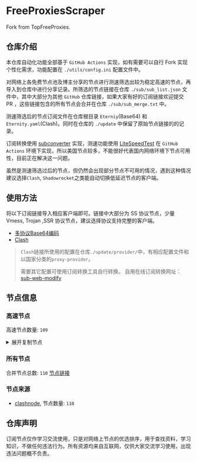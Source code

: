 # FreeProxiesScraper

Fork from TopFreeProxies.

## 仓库介绍
本仓库自动化功能全部基于 `GitHub Actions` 实现，如有需要可以自行 Fork 实现个性化需求，功能配置在 `./utils/config.ini` 配置文件中。

对网络上各免费节点池及博主分享的节点进行测速筛选出较为稳定高速的节点，再导入到仓库中进行分享记录。所筛选的节点链接在仓库 `./sub/sub_list.json` 文件中，其中大部分为其他 `GitHub` 仓库链接，如果大家有好的订阅链接欢迎提交 PR ，这些链接包含的所有节点会合并在仓库 `./sub/sub_merge.txt` 中。

测速筛选后的节点订阅文件在仓库根目录 `Eterniy`(Base64) 和 `Eternity.yaml`(Clash)。同时在仓库的 `./update` 中保留了原始节点链接的的记录。

订阅转换使用 [subconverter](https://github.com/tindy2013/subconverter) 实现，测速功能使用 [LiteSpeedTest](https://github.com/xxf098/LiteSpeedTest) 在 `GitHub Actions` 环境下实现，所以美国节点较多，不能很好代表国内网络环境下节点可用性，目前正在解决这一问题。

虽然是测速筛选过后的节点，但仍然会出现部分节点不可用的情况，遇到这种情况建议选择`Clash`, `Shadowrocket`之类能自动切换低延迟节点的客户端。

## 使用方法
将以下订阅链接导入相应客户端即可。链接中大部分为 SS 协议节点，少量 Vmess, Trojan ,SSR 协议节点，建议选择协议支持完整的客户端。

- [多协议Base64编码](https://raw.githubusercontent.com/caijh/FreeProxiesScraper/master/Eternity)
- [Clash](https://raw.githubusercontent.com/caijh/FreeProxiesScraper/master/Eternity.yaml)

>`Clash`链接所使用的配置在仓库`./update/provider/`中，有相应配置文件和以国家分类的`proxy-provider`。
>
>需要其它配置可使用订阅转换工具自行转换。
>自用在线订阅转换网址：[sub-web-modify](https://sub.v1.mk/)

## 节点信息
### 高速节点
高速节点数量: `109`
<details>
  <summary>展开复制节点</summary>

    trojan://slch2024@216.24.57.195:2096?allowInsecure=1&sni=ocost-dy.wmlefl.cc&ws=1&wspath=%2525252FTelegram%252525F0%2525259F%25252587%252525A8%252525F0%2525259F%25252587%252525B3#05-0001-US
    trojan://slch2024@195.245.221.195:2096?allowInsecure=1&sni=ocost-dy.wmlefl.cc&ws=1&wspath=%2525252FTelegram%252525F0%2525259F%25252587%252525A8%252525F0%2525259F%25252587%252525B3#05-0003-RELAY
    trojan://slch2024@185.193.31.195:2096?allowInsecure=1&sni=ocost-dy.wmlefl.cc&ws=1&wspath=%2525252FTelegram%252525F0%2525259F%25252587%252525A8%252525F0%2525259F%25252587%252525B3#05-0004-RELAY
    trojan://slch2024@185.133.35.195:2096?allowInsecure=1&sni=ocost-dy.wmlefl.cc&ws=1&wspath=%2525252FTelegram%252525F0%2525259F%25252587%252525A8%252525F0%2525259F%25252587%252525B3#05-0007-BR
    trojan://slch2024@185.207.199.195:2096?allowInsecure=1&sni=ocost-dy.wmlefl.cc&ws=1&wspath=%2525252FTelegram%252525F0%2525259F%25252587%252525A8%252525F0%2525259F%25252587%252525B3#05-0008-RELAY
    trojan://slch2024@190.93.245.195:2096?allowInsecure=1&sni=ocost-dy.wmlefl.cc&ws=1&wspath=%2525252FTelegram%252525F0%2525259F%25252587%252525A8%252525F0%2525259F%25252587%252525B3#05-0009-RELAY
    trojan://slch2024@204.93.210.195:2096?allowInsecure=1&sni=ocost-dy.wmlefl.cc&ws=1&wspath=%2525252FTelegram%252525F0%2525259F%25252587%252525A8%252525F0%2525259F%25252587%252525B3#05-0010-RELAY
    trojan://slch2024@213.182.199.195:2096?allowInsecure=1&sni=ocost-dy.wmlefl.cc&ws=1&wspath=%2525252FTelegram%252525F0%2525259F%25252587%252525A8%252525F0%2525259F%25252587%252525B3#05-0011-RELAY
    trojan://slch2024@213.241.198.195:2096?allowInsecure=1&sni=ocost-dy.wmlefl.cc&ws=1&wspath=%2525252FTelegram%252525F0%2525259F%25252587%252525A8%252525F0%2525259F%25252587%252525B3#05-0012-RELAY
    trojan://wb6368@92.243.75.49:2087?allowInsecure=1&sni=hsdgbuys.pages.dev&ws=1&wspath=%2525252F#05-0013-RELAY
    trojan://453121aa-6c1d-33ed-a175-cb46aa8f22f0@app-zhihu.judelvin.com:13012?allowInsecure=1&sni=app-zhihu.judelvin.com#05-0014-CN
    trojan://453121aa-6c1d-33ed-a175-cb46aa8f22f0@rh29qehdhcjxz.k548th89f.xyz:13063?allowInsecure=1&sni=rh29qehdhcjxz.k548th89f.xyz#05-0015-CN
    trojan://94cf288d-f764-4ce9-a547-a7228144f056@gercdn.bm04.xyz:2053?allowInsecure=1&sni=gercdn.bm04.xyz&ws=1&wspath=%2525252Fproject%2525252Factivity%2525252Fws%2525252F#05-0016-RELAY
    trojan://slch2024@190.93.247.195:2096?allowInsecure=1&sni=ocost-dy.wmlefl.cc&ws=1&wspath=%2525252F#05-0155-RELAY
    trojan://slch2024@198.202.211.195:2096?allowInsecure=1&sni=ocost-dy.wmlefl.cc&ws=1&wspath=%2525252F#05-0159-RELAY
    trojan://slch2024@192.169.220.195:2096?allowInsecure=1&sni=ocost-dy.wmlefl.cc&ws=1&wspath=%2525252F#05-0160-US
    ss://Y2hhY2hhMjAtaWV0Zi1wb2x5MTMwNTpvWklvQTY5UTh5aGNRVjhrYTNQYTNB@193.29.139.144:8080#05-0161-NL
    trojan://slch2024@199.34.228.195:2096?allowInsecure=1&sni=ocost-dy.wmlefl.cc&ws=1&wspath=%2525252F#05-0162-US
    trojan://slch2024@194.53.53.195:2096?allowInsecure=1&sni=ocost-dy.wmlefl.cc&ws=1&wspath=%2525252F#05-0165-RELAY
    trojan://slch2024@212.183.88.195:2096?allowInsecure=1&sni=ocost-dy.wmlefl.cc&ws=1&wspath=%2525252F%252525E7%25252594%252525B1%252525E9%2525259B%252525B6%252525E5%252525BC%25252580%252525E5%252525A7%2525258B#06-0028-AT
    trojan://slch2024@185.18.250.195:2096?allowInsecure=1&sni=ocost-dy.wmlefl.cc&ws=1&wspath=%2525252F%252525E7%25252594%252525B1%252525E9%2525259B%252525B6%252525E5%252525BC%25252580%252525E5%252525A7%2525258B#06-0029-RELAY
    trojan://slch2024@195.26.229.195:2096?allowInsecure=1&sni=ocost-dy.wmlefl.cc&ws=1&wspath=%2525252F%252525E7%25252594%252525B1%252525E9%2525259B%252525B6%252525E5%252525BC%25252580%252525E5%252525A7%2525258B#06-0030-RELAY
    trojan://slch2024@195.26.229.87:2096?allowInsecure=1&sni=ocost-dy.wmlefl.cc&ws=1&wspath=%2525252FTelegramU0001F1E8U0001F1F3#06-0031-RELAY
    trojan://slch2024@193.124.224.195:2096?allowInsecure=1&sni=ocost-dy.wmlefl.cc&ws=1&wspath=%2525252FTelegramU0001F1E8U0001F1F3#06-0032-RELAY
    trojan://slch2024@188.244.122.195:2096?allowInsecure=1&sni=ocost-dy.wmlefl.cc&ws=1&wspath=%2525252F%252525E7%25252594%252525B1%252525E9%2525259B%252525B6%252525E5%252525BC%25252580%252525E5%252525A7%2525258B#06-0033-RELAY
    trojan://slch2024@185.251.83.195:2096?allowInsecure=1&sni=ocost-dy.wmlefl.cc&ws=1&wspath=%2525252FTelegram#06-0034-RELAY
    trojan://slch2024@185.251.80.195:2096?allowInsecure=1&sni=ocost-dy.wmlefl.cc&ws=1&wspath=%2525252F%252525E7%25252594%252525B1%252525E9%2525259B%252525B6%252525E5%252525BC%25252580%252525E5%252525A7%2525258B#06-0035-RELAY
    trojan://slch2024@185.238.228.195:2096?allowInsecure=1&sni=ocost-dy.wmlefl.cc&ws=1&wspath=%2525252FTelegram%252525F0%2525259F%25252587%252525A8%252525F0%2525259F%25252587%252525B3#06-0036-RELAY
    trojan://slch2024@185.251.81.195:2096?allowInsecure=1&sni=ocost-dy.wmlefl.cc&ws=1&wspath=%2525252FTelegram#06-0037-RELAY
    trojan://slch2024@185.251.82.195:2096?allowInsecure=1&sni=ocost-dy.wmlefl.cc&ws=1&wspath=%2525252FTelegram#06-0038-RELAY
    trojan://slch2024@185.7.240.195:2096?allowInsecure=1&sni=ocost-dy.wmlefl.cc&ws=1&wspath=%2525252FTelegram%25252540ShadowProxy66#06-0039-RELAY
    trojan://slch2024@185.16.110.195:2096?allowInsecure=1&sni=ocost-dy.wmlefl.cc&ws=1&wspath=%2525252FTelegram%252525F0%2525259F%25252587%252525A8%252525F0%2525259F%25252587%252525B3#06-0040-FR
    trojan://slch2024@185.156.19.195:2096?allowInsecure=1&sni=ocost-dy.wmlefl.cc&ws=1&wspath=%2525252F%252525E7%25252594%252525B1%252525E9%2525259B%252525B6%252525E5%252525BC%25252580%252525E5%252525A7%2525258B#06-0041-RELAY
    trojan://slch2024@194.76.18.195:2096?allowInsecure=1&sni=ocost-dy.wmlefl.cc&ws=1&wspath=%2525252FTelegram#06-0043-KZ
    trojan://slch2024@185.176.26.195:2096?allowInsecure=1&sni=ocost-dy.wmlefl.cc&ws=1&wspath=%2525252FTelegram#06-0044-RELAY
    trojan://slch2024@188.42.88.195:2096?allowInsecure=1&sni=ocost-dy.wmlefl.cc&ws=1&wspath=%2525252FTelegram#06-0045-RELAY
    trojan://slch2024@188.42.89.195:2096?allowInsecure=1&sni=ocost-dy.wmlefl.cc&ws=1&wspath=%2525252FTelegramU0001F1E8U0001F1F3#06-0046-RELAY
    trojan://slch2024@188.164.248.195:2096?allowInsecure=1&sni=ocost-dy.wmlefl.cc&ws=1&wspath=%2525252FTelegram#06-0047-RELAY
    trojan://slch2024@185.18.184.195:2096?allowInsecure=1&sni=ocost-dy.wmlefl.cc&ws=1&wspath=%2525252FTelegram%252525F0%2525259F%25252587%252525A8%252525F0%2525259F%25252587%252525B3#06-0048-RELAY
    trojan://slch2024@188.164.248.87:2096?allowInsecure=1&sni=ocost-dy.wmlefl.cc&ws=1&wspath=%2525252FTelegram#06-0049-RELAY
    trojan://slch2024@185.148.107.195:2096?allowInsecure=1&sni=ocost-dy.wmlefl.cc&ws=1&wspath=%2525252FTelegramU0001F1E8U0001F1F3#06-0053-RELAY
    trojan://slch2024@185.174.138.195:2096?allowInsecure=1&sni=ocost-dy.wmlefl.cc&ws=1&wspath=%2525252FTelegram#06-0056-RELAY
    trojan://slch2024@185.176.24.195:2096?allowInsecure=1&sni=ocost-dy.wmlefl.cc&ws=1&wspath=%2525252FTelegramU0001F1E8U0001F1F3#06-0057-RELAY
    trojan://slch2024@185.59.218.195:2096?allowInsecure=1&sni=ocost-dy.wmlefl.cc&ws=1&wspath=%2525252FTelegram#06-0058-RELAY
    trojan://slch2024@188.42.145.195:2096?allowInsecure=1&sni=ocost-dy.wmlefl.cc&ws=1&wspath=%2525252FTelegram%252525F0%2525259F%25252587%252525A8%252525F0%2525259F%25252587%252525B3#06-0059-RELAY
    trojan://slch2024@199.68.156.195:2096?allowInsecure=1&sni=ocost-dy.wmlefl.cc&ws=1&wspath=%2525252FTelegram%252525F0%2525259F%25252587%252525AE%252525F0%2525259F%25252587%252525B7ShadowProxy66#06-0062-US
    trojan://slch2024@209.94.90.195:2096?allowInsecure=1&sni=ocost-dy.wmlefl.cc&ws=1&wspath=%2525252FTelegram%252525F0%2525259F%25252587%252525AE%252525F0%2525259F%25252587%252525B7ShadowProxy66#06-0063-US
    trojan://slch2024@192.200.160.87:2096?allowInsecure=1&sni=ocost-dy.wmlefl.cc&ws=1&wspath=%2525252FTelegram%252525F0%2525259F%25252587%252525A8%252525F0%2525259F%25252587%252525B3#06-0064-US
    trojan://slch2024@195.13.44.87:2096?allowInsecure=1&sni=ocost-dy.wmlefl.cc&ws=1&wspath=%2525252FTelegram#06-0065-RELAY
    trojan://slch2024@192.200.160.195:2096?allowInsecure=1&sni=ocost-dy.wmlefl.cc&ws=1&wspath=%2525252FTelegram%252525F0%2525259F%25252587%252525A8%252525F0%2525259F%25252587%252525B3#06-0066-US
    trojan://slch2024@199.34.229.195:2096?allowInsecure=1&sni=ocost-dy.wmlefl.cc&ws=1&wspath=%2525252FTelegram#06-0067-US
    trojan://slch2024@199.34.230.195:2096?allowInsecure=1&sni=ocost-dy.wmlefl.cc&ws=1&wspath=%2525252FTelegram%252525F0%2525259F%25252587%252525A8%252525F0%2525259F%25252587%252525B3#06-0068-US
    trojan://slch2024@192.0.54.195:2096?allowInsecure=1&sni=ocost-dy.wmlefl.cc&ws=1&wspath=%2525252FTelegram%252525F0%2525259F%25252587%252525A8%252525F0%2525259F%25252587%252525B3#06-0069-US
    trojan://slch2024@185.148.104.195:2096?allowInsecure=1&sni=ocost-dy.wmlefl.cc&ws=1&wspath=%2525252FTelegram%252525F0%2525259F%25252587%252525A8%252525F0%2525259F%25252587%252525B3#06-0070-RELAY
    trojan://slch2024@199.68.156.87:2096?allowInsecure=1&sni=ocost-dy.wmlefl.cc&ws=1&wspath=%2525252FTelegram#06-0071-US
    trojan://slch2024@198.62.62.195:2096?allowInsecure=1&sni=ocost-dy.wmlefl.cc&ws=1&wspath=%2525252FTelegram%252525F0%2525259F%25252587%252525A8%252525F0%2525259F%25252587%252525B3#06-0072-US
    trojan://slch2024@199.181.197.195:2096?allowInsecure=1&sni=ocost-dy.wmlefl.cc&ws=1&wspath=%2525252FTelegram%252525F0%2525259F%25252587%252525A8%252525F0%2525259F%25252587%252525B3#06-0073-RELAY
    trojan://slch2024@195.13.44.195:2096?allowInsecure=1&sni=ocost-dy.wmlefl.cc&ws=1&wspath=%2525252FTelegram#06-0076-RELAY
    trojan://slch2024@216.24.57.87:2096?allowInsecure=1&sni=ocost-dy.wmlefl.cc&ws=1&wspath=%2525252FTelegram#06-0077-US
    trojan://slch2024@216.205.52.195:2096?allowInsecure=1&sni=ocost-dy.wmlefl.cc&ws=1&wspath=%2525252FTelegram#06-0078-RELAY
    trojan://slch2024@185.148.105.195:2096?allowInsecure=1&sni=ocost-dy.wmlefl.cc&ws=1&wspath=%2525252FTelegram#06-0079-RELAY
    trojan://slch2024@195.13.45.195:2096?allowInsecure=1&sni=ocost-dy.wmlefl.cc&ws=1&wspath=%2525252FTelegram#06-0080-RELAY
    trojan://slch2024@205.233.181.195:2096?allowInsecure=1&sni=ocost-dy.wmlefl.cc&ws=1&wspath=%2525252FTelegram#06-0081-RELAY
    trojan://slch2024@209.46.30.195:2096?allowInsecure=1&sni=ocost-dy.wmlefl.cc&ws=1&wspath=%2525252F%252525E7%25252594%252525B1%252525E9%2525259B%252525B6%252525E5%252525BC%25252580%252525E5%252525A7%2525258B#06-0082-RELAY
    trojan://slch2024@198.62.62.87:2096?allowInsecure=1&sni=ocost-dy.wmlefl.cc&ws=1&wspath=%2525252FTelegram#06-0083-US
    trojan://slch2024@188.164.158.195:2096?allowInsecure=1&sni=ocost-dy.wmlefl.cc&ws=1&wspath=%2525252F#06-0166-RELAY
    trojan://slch2024@188.164.159.195:2096?allowInsecure=1&sni=ocost-dy.wmlefl.cc&ws=1&wspath=%2525252F#06-0167-RELAY
    trojan://slch2024@185.148.106.195:2096?allowInsecure=1&sni=ocost-dy.wmlefl.cc&ws=1&wspath=%2525252F#06-0168-RELAY
    trojan://slch2024@194.36.55.195:2096?allowInsecure=1&sni=ocost-dy.wmlefl.cc&ws=1&wspath=%2525252FTelegram%252525F0%2525259F%25252587%252525A8%252525F0%2525259F%25252587%252525B3#08-0084-RELAY
    trojan://slch2024@199.181.197.87:2096?allowInsecure=1&sni=ocost-dy.wmlefl.cc&ws=1&wspath=Telegram%252525F0%2525259F%25252587%252525A8%252525F0%2525259F%25252587%252525B3#08-0085-RELAY
    trojan://slch2024@192.0.54.87:2096?allowInsecure=1&sni=ocost-dy.wmlefl.cc&ws=1&wspath=Telegram%252525F0%2525259F%25252587%252525A8%252525F0%2525259F%25252587%252525B3#08-0086-US
    trojan://slch2024@212.183.88.87:2096?allowInsecure=1&sni=ocost-dy.wmlefl.cc&ws=1&wspath=Telegram%252525F0%2525259F%25252587%252525A8%252525F0%2525259F%25252587%252525B3#08-0087-AT
    trojan://slch2024@205.233.181.87:2096?allowInsecure=1&sni=ocost-dy.wmlefl.cc&ws=1&wspath=Telegram%252525F0%2525259F%25252587%252525A8%252525F0%2525259F%25252587%252525B3#08-0088-RELAY
    trojan://slch2024@199.34.230.87:2096?allowInsecure=1&sni=ocost-dy.wmlefl.cc&ws=1&wspath=Telegram%252525F0%2525259F%25252587%252525A8%252525F0%2525259F%25252587%252525B3#08-0089-US
    trojan://slch2024@209.94.90.87:2096?allowInsecure=1&sni=ocost-dy.wmlefl.cc&ws=1&wspath=Telegram%252525F0%2525259F%25252587%252525A8%252525F0%2525259F%25252587%252525B3#08-0090-US
    trojan://slch2024@199.34.229.87:2096?allowInsecure=1&sni=ocost-dy.wmlefl.cc&ws=1&wspath=Telegram%252525F0%2525259F%25252587%252525A8%252525F0%2525259F%25252587%252525B3#08-0091-US
    trojan://slch2024@194.76.18.87:2096?allowInsecure=1&sni=ocost-dy.wmlefl.cc&ws=1&wspath=Telegram%252525F0%2525259F%25252587%252525A8%252525F0%2525259F%25252587%252525B3#08-0092-KZ
    trojan://slch2024@195.13.45.87:2096?allowInsecure=1&sni=ocost-dy.wmlefl.cc&ws=1&wspath=Telegram%252525F0%2525259F%25252587%252525A8%252525F0%2525259F%25252587%252525B3#08-0093-RELAY
    trojan://slch2024@193.9.49.87:2096?allowInsecure=1&sni=ocost-dy.wmlefl.cc&ws=1&wspath=Telegram%252525F0%2525259F%25252587%252525A8%252525F0%2525259F%25252587%252525B3#08-0094-RELAY
    trojan://slch2024@192.65.217.87:2096?allowInsecure=1&sni=ocost-dy.wmlefl.cc&ws=1&wspath=Telegram%252525F0%2525259F%25252587%252525A8%252525F0%2525259F%25252587%252525B3#08-0095-RELAY
    trojan://slch2024@188.244.122.87:2096?allowInsecure=1&sni=ocost-dy.wmlefl.cc&ws=1&wspath=Telegram%252525F0%2525259F%25252587%252525A8%252525F0%2525259F%25252587%252525B3#08-0096-RELAY
    trojan://slch2024@192.0.63.87:2096?allowInsecure=1&sni=ocost-dy.wmlefl.cc&ws=1&wspath=%2525252F#08-0169-US
    trojan://slch2024@194.36.55.87:2096?allowInsecure=1&sni=ocost-dy.wmlefl.cc&ws=1&wspath=%2525252F#08-0170-RELAY
    trojan://slch2024@190.93.245.87:2096?allowInsecure=1&sni=ocost-dy.wmlefl.cc&ws=1&wspath=%2525252F#08-0171-RELAY
    trojan://slch2024@195.85.23.87:2096?allowInsecure=1&sni=ocost-dy.wmlefl.cc&ws=1&wspath=%2525252F#08-0172-RELAY
    trojan://slch2024@195.85.59.87:2096?allowInsecure=1&sni=ocost-dy.wmlefl.cc&ws=1&wspath=%2525252F#08-0173-RELAY
    trojan://slch2024@209.46.30.87:2096?allowInsecure=1&sni=ocost-dy.wmlefl.cc&ws=1&wspath=%2525252F#08-0174-RELAY
    trojan://slch2024@193.124.224.87:2096?allowInsecure=1&sni=ocost-dy.wmlefl.cc&ws=1&wspath=%2525252F#08-0175-RELAY
    trojan://slch2024@194.53.53.87:2096?allowInsecure=1&sni=ocost-dy.wmlefl.cc&ws=1&wspath=%2525252F#08-0176-RELAY
    trojan://slch2024@190.93.247.87:2096?allowInsecure=1&sni=ocost-dy.wmlefl.cc&ws=1&wspath=%2525252F#08-0177-RELAY
    trojan://slch2024@190.93.244.87:2096?allowInsecure=1&sni=ocost-dy.wmlefl.cc&ws=1&wspath=%2525252F#08-0178-RELAY
    trojan://slch2024@190.93.246.87:2096?allowInsecure=1&sni=ocost-dy.wmlefl.cc&ws=1&wspath=%2525252F#08-0179-RELAY
    ss://Y2hhY2hhMjAtaWV0Zi1wb2x5MTMwNTpYVU1UeWdFTTFqVllJdnlzWEtxQTVU@hackney-latest-strike.freesocks.work:443#08-0180-US
    ss://YWVzLTI1Ni1nY206MGE5MTRlOWEtM2UzYi00NzBmLWEyNjctN2VhNzA4M2M0NWJi@77.110.110.240:443#23-0097-AT
    ss://YWVzLTI1Ni1nY206YTdmMDgyYzEtMGQxMi00NjA5LWI2YmYtZTc2MGI2NjhjZjIz@77.110.110.240:443#23-0098-AT
    ss://YWVzLTI1Ni1nY206MTAyYWQzZGEtMmQ1NS00OWQ2LWI4YzgtMmQ3ZTA0ZGYzM2Nh@77.110.110.240:443#23-0100-AT
    ss://YWVzLTI1Ni1nY206M2Y0MGJmM2QtMmYxZS00ZjQzLWJmNTQtZTVmZTc0MmEzYjRl@77.110.110.240:443#23-0101-AT
    ss://YWVzLTI1Ni1nY206ZDcwZWY4YjUtNjA0OC00YzBkLWJlNGQtZmM2MDM5OWIwZjQ1@77.110.110.240:443#23-0102-AT
    ss://Y2hhY2hhMjAtaWV0Zi1wb2x5MTMwNTpqaWZ1UjJOVE0wWXQ@62.133.62.109:443#23-0103-FR
    vmess://eyJ2IjoiMiIsInBzIjoiMjMtMDEwNi1ERSIsImFkZCI6IjU3LjEyOS4yNC4xMjUiLCJwb3J0IjoiNDQzIiwidHlwZSI6Im5vbmUiLCJpZCI6IjAzZmNjNjE4LWI5M2QtNjc5Ni02YWVkLThhMzhjOTc1ZDU4MSIsImFpZCI6IjAiLCJuZXQiOiJ3cyIsInBhdGgiOiIvbGlua3Z3cz9lZD0yMDQ4QEhpQnllVlBOTi0tQEhpQnllVlBOTi0tQEhpQnllVlBOTi0tQEhpQnllVlBOTi0tQEhpQnllVlBOTi0tQEhpQnllVlBOTi0tQEhpQnllVlBOTi0tQEhpQnllVlBOTi0tQEhpQnllVlBOTi0tQEhpQnllVlBOTi0tQEhpQnllVlBOTi0tQEhpQnllVlBOTi0tQEhpQnllVlBOTiIsImhvc3QiOiIiLCJ0bHMiOiIifQ==
    ss://YWVzLTEyOC1nY206MTAwODY@160.16.123.124:10087#23-0108-JP
    ss://Y2hhY2hhMjAtaWV0Zi1wb2x5MTMwNTpQdEh2NGJPNGpQdEJzSFdTbDFuNVFk@45.95.232.236:4248#23-0112-CH
    ss://YWVzLTI1Ni1jZmI6ZjhmN2FDemNQS2JzRjhwMw@104.192.226.106:989#23-0114-UStrojan%2F%2Fslch2024%40213.219.247.1952096%3FallowInsecure%3D1%26sni%3Docost-dy.wmlefl.cc%26ws%3D1%26wspath%3D%25252FTelegram%2525F0%25259F%252587%2525A8%2525F0%25259F%252587%2525B3%2305-0002-RELAY
    ss://Y2hhY2hhMjAtaWV0Zi1wb2x5MTMwNTo5dHFoTWRJclRrZ1E0NlB2aHlBdE1I@92.112.126.90:443#23-0131-NL
    ss://Y2hhY2hhMjAtaWV0Zi1wb2x5MTMwNTo5bGNDdnpOeHBOc25JTnlhWWZ6Yzhl@212.113.106.76:29149#23-0132-AT
    ss://Y2hhY2hhMjAtaWV0Zi1wb2x5MTMwNTo5ZFZMYWNjR0JxRng@62.60.233.21:443#23-0133-TR
    ss://Y2hhY2hhMjAtaWV0Zi1wb2x5MTMwNTpVS3Z5aXhLUmRUU3cyOFFwODdrZUVS@macintosh.outlinekeys.net:19609#23-0135-NL
    ss://Y2hhY2hhMjAtaWV0Zi1wb2x5MTMwNTo0YTJyZml4b3BoZGpmZmE4S1ZBNEFh@45.87.175.171:8080#23-0146-LT
    


</details>

### 所有节点
合并节点总数: `110`
[节点链接](https://raw.githubusercontent.com/caijh/TopFreeProxies/master/sub/sub_merge_base64.txt)

### 节点来源
- [clashnode](https://github.com/imyaoxp/clashnode), 节点数量: `110`


## 仓库声明
订阅节点仅作学习交流使用，只是对网络上节点的优选排序，用于查找资料，学习知识，不做任何违法行为。所有资源均来自互联网，仅供大家交流学习使用，出现违法问题概不负责。

